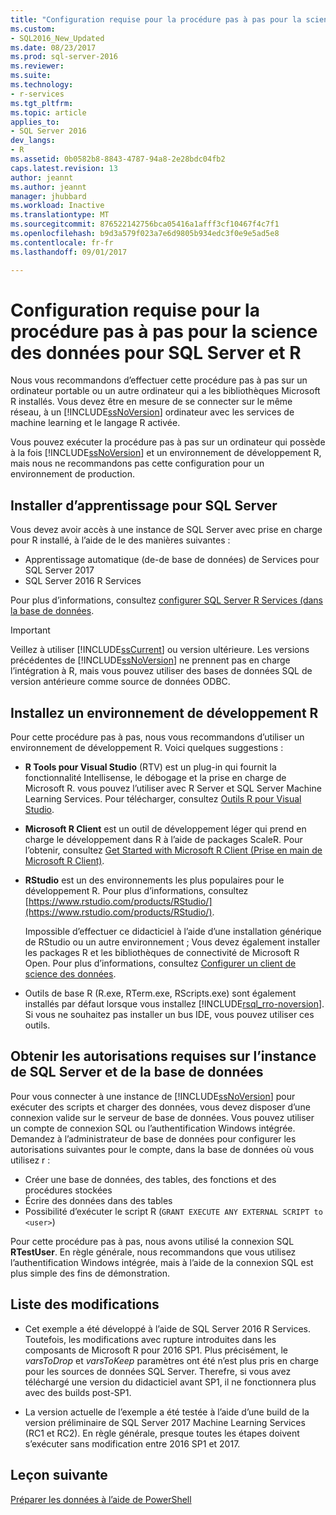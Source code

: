 ```yaml
---
title: "Configuration requise pour la procédure pas à pas pour la science des données pour SQL Server et R | Documents Microsoft"
ms.custom:
- SQL2016_New_Updated
ms.date: 08/23/2017
ms.prod: sql-server-2016
ms.reviewer: 
ms.suite: 
ms.technology:
- r-services
ms.tgt_pltfrm: 
ms.topic: article
applies_to:
- SQL Server 2016
dev_langs:
- R
ms.assetid: 0b0582b8-8843-4787-94a8-2e28bdc04fb2
caps.latest.revision: 13
author: jeannt
ms.author: jeannt
manager: jhubbard
ms.workload: Inactive
ms.translationtype: MT
ms.sourcegitcommit: 876522142756bca05416a1afff3cf10467f4c7f1
ms.openlocfilehash: b9d3a579f023a7e6d9805b934edc3f0e9e5ad5e8
ms.contentlocale: fr-fr
ms.lasthandoff: 09/01/2017

---
```

# <a name="prerequisites-for-the-data-science-walkthrough-for-sql-server-and-r"></a>Configuration requise pour la procédure pas à pas pour la science des données pour SQL Server et R

Nous vous recommandons d’effectuer cette procédure pas à pas sur un ordinateur portable ou un autre ordinateur qui a les bibliothèques Microsoft R installés. Vous devez être en mesure de se connecter sur le même réseau, à un [!INCLUDE[ssNoVersion](../../includes/ssnoversion-md.md)] ordinateur avec les services de machine learning et le langage R activée.

Vous pouvez exécuter la procédure pas à pas sur un ordinateur qui possède à la fois [!INCLUDE[ssNoVersion](../../includes/ssnoversion-md.md)] et un environnement de développement R, mais nous ne recommandons pas cette configuration pour un environnement de production.

## <a name="install-machine-learning-for-sql-server"></a>Installer d’apprentissage pour SQL Server

Vous devez avoir accès à une instance de SQL Server avec prise en charge pour R installé, à l’aide de le des manières suivantes :

+ Apprentissage automatique (de-de base de données) de Services pour SQL Server 2017
+ SQL Server 2016 R Services

Pour plus d’informations, consultez [configurer SQL Server R Services (dans la base de données](../r/set-up-sql-server-r-services-in-database.md).

> [!IMPORTANT]
> Veillez à utiliser [!INCLUDE[ssCurrent](../../includes/sscurrent-md.md)] ou version ultérieure. Les versions précédentes de [!INCLUDE[ssNoVersion](../../includes/ssnoversion-md.md)] ne prennent pas en charge l’intégration à R, mais vous pouvez utiliser des bases de données SQL de version antérieure comme source de données ODBC.

## <a name="install-an-r-development-environment"></a>Installez un environnement de développement R

Pour cette procédure pas à pas, nous vous recommandons d’utiliser un environnement de développement R. Voici quelques suggestions :

- **R Tools pour Visual Studio** (RTV) est un plug-in qui fournit la fonctionnalité Intellisense, le débogage et la prise en charge de Microsoft R. vous pouvez l’utiliser avec R Server et SQL Server Machine Learning Services. Pour télécharger, consultez [Outils R pour Visual Studio](https://www.visualstudio.com/features/rtvs-vs.aspx).

- **Microsoft R Client** est un outil de développement léger qui prend en charge le développement dans R à l’aide de packages ScaleR. Pour l’obtenir, consultez [Get Started with Microsoft R Client (Prise en main de Microsoft R Client)](https://msdn.microsoft.com/microsoft-r/r-client-get-started).

- **RStudio** est un des environnements les plus populaires pour le développement R. Pour plus d’informations, consultez [https://www.rstudio.com/products/RStudio/](https://www.rstudio.com/products/RStudio/).

    Impossible d’effectuer ce didacticiel à l’aide d’une installation générique de RStudio ou un autre environnement ; Vous devez également installer les packages R et les bibliothèques de connectivité de Microsoft R Open. Pour plus d’informations, consultez [Configurer un client de science des données](../r/set-up-a-data-science-client.md).

- Outils de base R (R.exe, RTerm.exe, RScripts.exe) sont également installés par défaut lorsque vous installez [!INCLUDE[rsql_rro-noversion](../../includes/rsql-rro-noversion-md.md)]. Si vous ne souhaitez pas installer un bus IDE, vous pouvez utiliser ces outils.

## <a name="get-permissions-on-the-sql-server-instance-and-database"></a>Obtenir les autorisations requises sur l’instance de SQL Server et de la base de données

Pour vous connecter à une instance de [!INCLUDE[ssNoVersion](../../includes/ssnoversion-md.md)] pour exécuter des scripts et charger des données, vous devez disposer d’une connexion valide sur le serveur de base de données.  Vous pouvez utiliser un compte de connexion SQL ou l’authentification Windows intégrée. Demandez à l’administrateur de base de données pour configurer les autorisations suivantes pour le compte, dans la base de données où vous utilisez r :

- Créer une base de données, des tables, des fonctions et des procédures stockées
- Écrire des données dans des tables
- Possibilité d’exécuter le script R (`GRANT EXECUTE ANY EXTERNAL SCRIPT to <user>`)

Pour cette procédure pas à pas, nous avons utilisé la connexion SQL **RTestUser**. En règle générale, nous recommandons que vous utilisez l’authentification Windows intégrée, mais à l’aide de la connexion SQL est plus simple des fins de démonstration.

## <a name="change-list"></a>Liste des modifications

+ Cet exemple a été développé à l’aide de SQL Server 2016 R Services. Toutefois, les modifications avec rupture introduites dans les composants de Microsoft R pour 2016 SP1. Plus précisément, le _varsToDrop_ et _varsToKeep_ paramètres ont été n’est plus pris en charge pour les sources de données SQL Server. Therefre, si vous avez téléchargé une version du didacticiel avant SP1, il ne fonctionnera plus avec des builds post-SP1.

+ La version actuelle de l’exemple a été testée à l’aide d’une build de la version préliminaire de SQL Server 2017 Machine Learning Services (RC1 et RC2). En règle générale, presque toutes les étapes doivent s’exécuter sans modification entre 2016 SP1 et 2017.

## <a name="next-lesson"></a>Leçon suivante

[Préparer les données à l’aide de PowerShell](/walkthrough-prepare-the-data.md)

